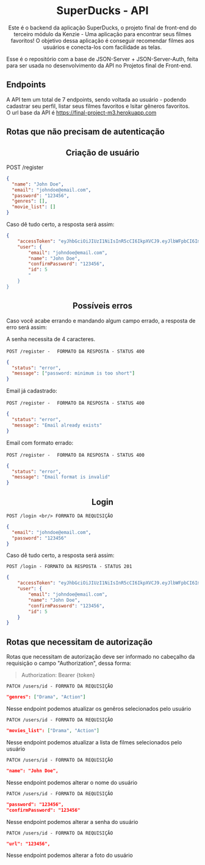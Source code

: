 <h1 align="center">
  SuperDucks - API
</h1>

<p align = "center">
Este é o backend da aplicação SuperDucks, o projeto final de front-end do terceiro módulo da Kenzie - Uma aplicação para encontrar seus filmes favoritos! O objetivo dessa aplicação é conseguir recomendar filmes aos usuários e conecta-los com facilidade as telas.
</p>

Esse é o repositório com a base de JSON-Server + JSON-Server-Auth, feita para ser usada no desenvolvimento da API no Projetos final de Front-end.

## Endpoints

A API tem um total de 7 endpoints, sendo voltada ao usuário - podendo cadastrar seu perfil, listar seus filmes favoritos e lsitar gêneros favoritos. <br/>
O url base da API é https://final-project-m3.herokuapp.com

## Rotas que não precisam de autenticação

<h2 align ='center'> Criação de usuário </h2>

POST /register

```json
{
  "name": "John Doe",
  "email": "johndoe@email.com",
  "password": "123456",
  "genres": [],
  "movie_list": []
}
```

Caso dê tudo certo, a resposta será assim:

```json
{
	"accessToken": "eyJhbGciOiJIUzI1NiIsInR5cCI6IkpXVCJ9.eyJlbWFpbCI6ImpvaG5kb2VAZW1haWwuY29tIiwiaWF0IjoxNjYyMTMzMTM2LCJleHAiOjE2NjIxMzY3MzYsInN1YiI6IjUifQ.qZshpSm-BelAdl0wiv7xbShGFI8mTmnpflnQu1SscLY",
	"user": {
		"email": "johndoe@email.com",
		"name": "John Doe",
		"confirmPassword": "123456",
		"id": 5
		"
	}
}
```

<h2 align ='center'> Possíveis erros </h2>

Caso você acabe errando e mandando algum campo errado, a resposta de erro será assim:

A senha necessita de 4 caracteres.

`POST /register - `
` FORMATO DA RESPOSTA - STATUS 400`

```json
{
  "status": "error",
  "message": ["password: minimum is too short"]
}
```

Email já cadastrado:

`POST /register - `
` FORMATO DA RESPOSTA - STATUS 400`

```json
{
  "status": "error",
  "message": "Email already exists"
}
```

Email com formato errado:

`POST /register - `
` FORMATO DA RESPOSTA - STATUS 400`

```json
{
  "status": "error",
  "message": "Email format is invalid"
}
```

<h2 align = "center"> Login </h2>

`POST /login <br/> FORMATO DA REQUISIÇÃO`

```json
{
  "email": "johndoe@email.com",
  "password": "123456"
}
```

Caso dê tudo certo, a resposta será assim:

`POST /login - FORMATO DA RESPOSTA - STATUS 201`

```json
{
	"accessToken": "eyJhbGciOiJIUzI1NiIsInR5cCI6IkpXVCJ9.eyJlbWFpbCI6ImpvaG5kb2VAZW1haWwuY29tIiwiaWF0IjoxNjYyMTMzMTM2LCJleHAiOjE2NjIxMzY3MzYsInN1YiI6IjUifQ.qZshpSm-BelAdl0wiv7xbShGFI8mTmnpflnQu1SscLY",
	"user": {
		"email": "johndoe@email.com",
		"name": "John Doe",
		"confirmPassword": "123456",
		"id": 5
	}
}
```

## Rotas que necessitam de autorização

Rotas que necessitam de autorização deve ser informado no cabeçalho da requisição o campo "Authorization", dessa forma:

> Authorization: Bearer {token}

`PATCH /users/id - FORMATO DA REQUISIÇÃO`

```json
"genres": ["Drama", "Action"]
```

Nesse endpoint podemos atualizar os genêros selecionados pelo usuário

`PATCH /users/id - FORMATO DA REQUISIÇÃO`

```json
"movies_list": ["Drama", "Action"]
```

Nesse endpoint podemos atualizar a lista de filmes selecionados pelo usuário

`PATCH /users/id - FORMATO DA REQUISIÇÃO`

```json
"name": "John Doe",
```

Nesse endpoint podemos alterar o nome do usuário

`PATCH /users/id - FORMATO DA REQUISIÇÃO`

```json
"password": "123456",
"confirmPassword": "123456"
```

Nesse endpoint podemos alterar a senha do usuário

`PATCH /users/id - FORMATO DA REQUISIÇÃO`

```json
"url": "123456",
```

Nesse endpoint podemos alterar a foto do usuário
